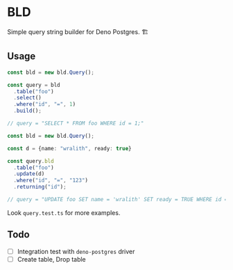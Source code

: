 # BLD

Simple query string builder for Deno Postgres. 🏗

## Usage

```ts
const bld = new bld.Query();

const query = bld
  .table("foo")
  .select()
  .where("id", "=", 1)
  .build();

// query = "SELECT * FROM foo WHERE id = 1;"
```

```ts
const bld = new bld.Query();

const d = {name: "wralith", ready: true}

const query.bld
  .table("foo")
  .update(d)
  .where("id", "=", "123")
  .returning("id");

// query = "UPDATE foo SET name = 'wralith' SET ready = TRUE WHERE id = '123' RETURNING id;"
```

Look `query.test.ts` for more examples.

## Todo

- [ ] Integration test with `deno-postgres` driver
- [ ] Create table, Drop table
